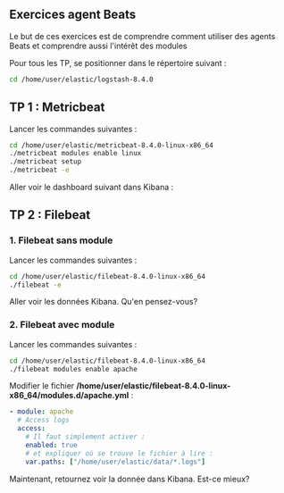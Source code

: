 
## Exercices agent Beats
Le but de ces exercices est de comprendre comment utiliser des agents Beats et comprendre aussi l'intérêt des modules

Pour tous les TP, se positionner dans le répertoire suivant :
``` sh
cd /home/user/elastic/logstash-8.4.0
```

## TP 1 : Metricbeat
Lancer les commandes suivantes :
``` sh
cd /home/user/elastic/metricbeat-8.4.0-linux-x86_64
./metricbeat modules enable linux
./metricbeat setup
./metricbeat -e
```
Aller voir le dashboard suivant dans Kibana :

## TP 2 : Filebeat
### 1. Filebeat sans module
Lancer les commandes suivantes :
``` sh
cd /home/user/elastic/filebeat-8.4.0-linux-x86_64
./filebeat -e
```

Aller voir les données Kibana. Qu'en pensez-vous?

### 2. Filebeat avec module
Lancer les commandes suivantes :
``` sh
cd /home/user/elastic/filebeat-8.4.0-linux-x86_64
./filebeat modules enable apache
```

Modifier le fichier **/home/user/elastic/filebeat-8.4.0-linux-x86_64/modules.d/apache.yml** :

``` yml
- module: apache
  # Access logs
  access:
    # Il faut simplement activer :
    enabled: true
    # et expliquer où se trouve le fichier à lire :
    var.paths: ["/home/user/elastic/data/*.logs"]
```

Maintenant, retournez voir la donnée dans Kibana. Est-ce mieux?
